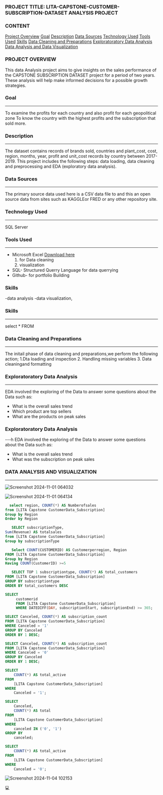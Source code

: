 ### PROJECT TITLE: LITA-CAPSTONE-CUSTOMER-SUBSCRIPTION-DATASET ANALYSIS PROJECT

### CONTENT

[Project Overview](#project-overview)
[Goal](#goal)
[Description](#description)
[Data Sources](#data-Sources)
[Technology Used](#technology-Used)
[Tools Used](#tools-Used)
[Skills](#skills)
[Data Cleaning and Preparations](#data-cleaning-and-preparations)
[Exploratoratory Data Analysis](#exploratoratory-data-analysis)
[Data Analysis and Data Visualization](#data-analysis-and-visualization)


### PROJECT OVERVIEW

This data Analysis project aims to give insights on the sales performance of the CAPSTONE SUBSCRIPTION DATASET
project for a period of two years. These analysis will help make informed decisions for a possible growth strategies.

### Goal
---
To examine the profits for each country and also profit for each geopolitical zone
To know the country with the highest profits and the subscription that sold more.


### Description
---
The dataset contains records of brands sold, countries and plant_cost, cost, region, months, year, profit and unit_cost records by country between 2017-2019. This project includes the following steps: data loading, data cleaning and preprocessing and EDA (exploratory data analysis).

### Data Sources
---
The primary source data used here is a CSV data file to and this an open source data from sites such as KAGGLEor FRED or any other repository site.

### Technology Used
---
SQL Server

### Tools Used
---
- Microsoft Excel [Download here](https://www.microsoft.com)
     1. for Data cleaning
     2. visualization
- SQL- Structured Querry Language for data querrying
- Github- for portfolio Building

### Skills 
  -data analysis 
  -data visualization, 


### Skills 
---
  select 
  *
  FROM
    

### Data Cleaning and Preparations
---
The initail phase of data cleaning and preparations,we perform the following action;
1.Dta loading and inspection
2. Handling missing variables
3. Data cleaningand formatting

### Exploratoratory Data Analysis
---
EDA involved the exploring of the Data to answer some questions about the Data such as:
 - What is the overall sales trend
 - Which product are top sellers
 - What are the products on peak sales

### Exploratoratory Data Analysis
---h
EDA involved the exploring of the Data to answer some questions about the Data such as:
 - What is the overall sales trend
 - What was the subscription on peak sales

### DATA ANALYSIS AND VISUALIZATION
---

![Screenshot 2024-11-01 064032](https://github.com/user-attachments/assets/a0d5d6cc-a706-469e-974e-25fe77621790)

![Screenshot 2024-11-01 064134](https://github.com/user-attachments/assets/cd1881a5-6db7-4a1b-a658-a3ccdb2e2acb)

```SQL
  select region, COUNT(*) AS Numberofsales
from [LITA Capstone CustomerData_Subscription]
Group by Region
Order by Region
```

```SQL
   SELECT subscriptionType,
Sum(Revenue) AS totalsales
from [LITA Capstone CustomerData_Subscription]
Group by subscriptionType
```

```SQL
   Select COUNT(CUSTOMERID) AS Customerperregion, Region 
FROM [LITA Capstone CustomerData_Subscription]
Group by Region
Having COUNT(CustomerID) >=5
```

```SQL
   SELECT TOP 1 subscriptiontype, COUNT(*) AS total_customers
FROM [LITA Capstone CustomerData_Subscription]
GROUP BY subscriptiontype
ORDER BY total_customers DESC
```

```SQL
SELECT
     customerid
     FROM [LITA Capstone CustomerData_Subscription]
     WHERE DATEDIFF(DAY, subscriptionStart, subscriptionEnd) >= 365;
```

```SQL
SELECT Canceled, COUNT(*) AS subscription_count
FROM [LITA Capstone CustomerData_Subscription]
WHERE Canceled = '1' 
GROUP BY Canceled
ORDER BY 1 DESC;
```

```SQL
SELECT Canceled, COUNT(*) AS subscription_count
FROM [LITA Capstone CustomerData_Subscription]
WHERE Canceled = '0' 
GROUP BY Canceled
ORDER BY 1 DESC;
```

```SQL
SELECT 
    COUNT(*) AS total_active
FROM 
    [LITA Capstone CustomerData_Subscription]
WHERE 
    Canceled = '1';
```

```SQL
SELECT 
    Canceled,
    COUNT(*) AS total
FROM 
    [LITA Capstone CustomerData_Subscription]
WHERE 
    canceled IN ('0', '1')
GROUP BY 
    canceled;
```

```SQL
SELECT 
    COUNT(*) AS total_active
FROM 
    [LITA Capstone CustomerData_Subscription]
WHERE 
    Canceled = '0';
```

![Screenshot 2024-11-04 102153](https://github.com/user-attachments/assets/805319a1-cfbd-4b84-b850-37d702d0c647)

💻

